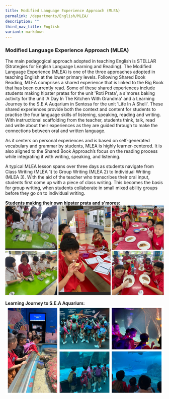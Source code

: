 ```yaml
---
title: Modified Language Experience Approach (MLEA)
permalink: /departments/English/MLEA/
description: ""
third_nav_title: English
variant: markdown
---
```

### Modified Language Experience Approach (MLEA)

The main pedagogical approach adopted in teaching English is STELLAR (Strategies for English Language Learning and Reading). The Modified Language Experience (MLEA) is one of the three approaches adopted in teaching English at the lower primary levels. Following Shared Book Reading, MLEA comprises a shared experience that is linked to the Big Book that has been currently read. Some of these shared experiences include students making hipster pratas for the unit 'Roti Prata', a s'mores baking activity for the unit 'A Day In The Kitchen With Grandma' and a Learning Journey to the S.E.A Auqarium in Sentosa for the unit 'Life In A Shell'. These shared experiences provide both the context and content for students to practise the four language skills of listening, speaking, reading and writing. With instructional scaffolding from the teacher, students think, talk, read and write about their experiences as they are guided through to make the connections between oral and written language.

As it centers on personal experiences and is based on self-generated vocabulary and grammar by students, MLEA is highly learner-centered. It is also aligned to the Shared Book Approach’s focus on the reading process while integrating it with writing, speaking, and listening.

A typical MLEA lesson spans over three days as students navigate from Class Writing (MLEA 1) to Group Writing (MLEA 2) to Individual Writing (MLEA 3). With the aid of the teacher who transcribes their oral input, students first come up with a piece of class writing. This becomes the basis for group writing, when students collaborate in small mixed ability groups before they go on to individual writing.

**Students making their own hipster prata and s'mores:**
![](/images/MLEA_Prata_and_S_more_.png)

**Learning Journey to S.E.A Aquarium:**
![](/images/MLEA_SEA_Aquarium_.png)